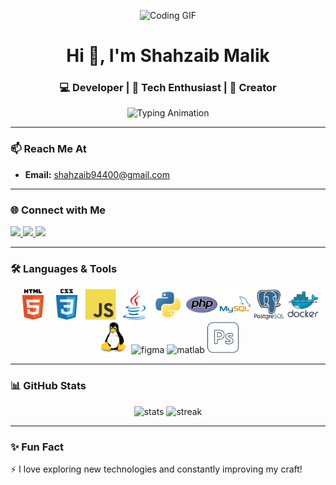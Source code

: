 <!-- Banner GIF -->
<p align="center">
  <img src="https://media.giphy.com/media/qgQUggAC3Pfv687qPC/giphy.gif" width="500" alt="Coding GIF">
</p>

<h1 align="center">Hi 👋, I'm Shahzaib Malik</h1>
<h3 align="center">💻 Developer | 🚀 Tech Enthusiast | 🎨 Creator</h3>

<!-- Typing Animation -->
<p align="center">
  <img src="https://readme-typing-svg.herokuapp.com?font=Fira+Code&size=22&duration=4000&pause=1000&color=F75C7E&center=true&vCenter=true&width=600&lines=Passionate+Developer;Always+Learning+New+Things;Building+Cool+Projects;Lover+of+Open+Source" alt="Typing Animation" />
</p>

---

### 📫 Reach Me At
- **Email:** shahzaib94400@gmail.com  

---

### 🌐 Connect with Me
<p align="left">
  <a href="mailto:shahzaib94400@gmail.com" target="_blank">
    <img src="https://img.shields.io/badge/Email-D14836?style=for-the-badge&logo=gmail&logoColor=white"/>
  </a>
  <a href="https://www.linkedin.com" target="_blank">
    <img src="https://img.shields.io/badge/LinkedIn-0077B5?style=for-the-badge&logo=linkedin&logoColor=white"/>
  </a>
  <a href="https://twitter.com" target="_blank">
    <img src="https://img.shields.io/badge/Twitter-1DA1F2?style=for-the-badge&logo=twitter&logoColor=white"/>
  </a>
</p>

---

### 🛠️ Languages & Tools
<p align="center">
  <img src="https://raw.githubusercontent.com/devicons/devicon/master/icons/html5/html5-original-wordmark.svg" alt="html5" width="50"/>
  <img src="https://raw.githubusercontent.com/devicons/devicon/master/icons/css3/css3-original-wordmark.svg" alt="css3" width="50"/>
  <img src="https://raw.githubusercontent.com/devicons/devicon/master/icons/javascript/javascript-original.svg" alt="javascript" width="50"/>
  <img src="https://raw.githubusercontent.com/devicons/devicon/master/icons/java/java-original.svg" alt="java" width="50"/>
  <img src="https://raw.githubusercontent.com/devicons/devicon/master/icons/python/python-original.svg" alt="python" width="50"/>
  <img src="https://raw.githubusercontent.com/devicons/devicon/master/icons/php/php-original.svg" alt="php" width="50"/>
  <img src="https://raw.githubusercontent.com/devicons/devicon/master/icons/mysql/mysql-original-wordmark.svg" alt="mysql" width="50"/>
  <img src="https://raw.githubusercontent.com/devicons/devicon/master/icons/postgresql/postgresql-original-wordmark.svg" alt="postgresql" width="50"/>
  <img src="https://raw.githubusercontent.com/devicons/devicon/master/icons/docker/docker-original-wordmark.svg" alt="docker" width="50"/>
  <img src="https://raw.githubusercontent.com/devicons/devicon/master/icons/linux/linux-original.svg" alt="linux" width="50"/>
  <img src="https://www.vectorlogo.zone/logos/figma/figma-icon.svg" alt="figma" width="50"/>
  <img src="https://upload.wikimedia.org/wikipedia/commons/2/21/Matlab_Logo.png" alt="matlab" width="50"/>
  <img src="https://raw.githubusercontent.com/devicons/devicon/master/icons/photoshop/photoshop-line.svg" alt="photoshop" width="50"/>
</p>

---

### 📊 GitHub Stats
<p align="center">
  <img src="https://github-readme-stats.vercel.app/api?username=malik94400&show_icons=true&theme=radical" alt="stats" height="150"/>
  <img src="https://github-readme-streak-stats.herokuapp.com/?user=malik94400&theme=radical" alt="streak" height="150"/>
</p>

---

### ✨ Fun Fact
⚡ I love exploring new technologies and constantly improving my craft!
